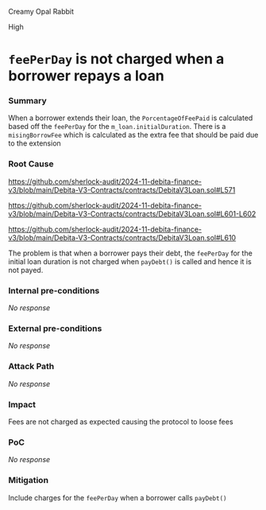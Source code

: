 Creamy Opal Rabbit

High

# `feePerDay` is not charged when a borrower repays a loan

### Summary

When a borrower extends their loan, the `PorcentageOfFeePaid` is calculated based off the `feePerDay` for the `m_loan.initialDuration`. 
There is a `misingBorrowFee` which is calculated as the extra fee that should be paid due to the extension



### Root Cause


https://github.com/sherlock-audit/2024-11-debita-finance-v3/blob/main/Debita-V3-Contracts/contracts/DebitaV3Loan.sol#L571

https://github.com/sherlock-audit/2024-11-debita-finance-v3/blob/main/Debita-V3-Contracts/contracts/DebitaV3Loan.sol#L601-L602

https://github.com/sherlock-audit/2024-11-debita-finance-v3/blob/main/Debita-V3-Contracts/contracts/DebitaV3Loan.sol#L610


The problem is that when a borrower  pays their debt, the `feePerDay` for the initial loan duration is not charged when `payDebt()` is called and hence it is not payed.

### Internal pre-conditions

_No response_

### External pre-conditions

_No response_

### Attack Path

_No response_

### Impact

Fees are not charged as expected causing the protocol to loose fees

### PoC

_No response_

### Mitigation

Include charges for the `feePerDay` when a borrower calls  `payDebt()`